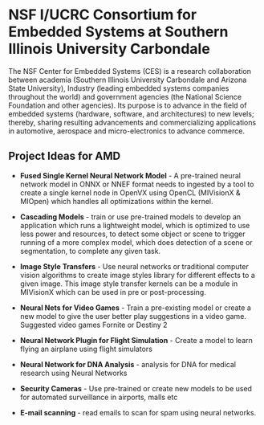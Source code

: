# NSF I/UCRC Consortium for Embedded Systems at Southern Illinois University Carbondale

The NSF Center for Embedded Systems (CES) is a research collaboration between academia (Southern Illinois University Carbondale and Arizona State University), Industry (leading embedded systems companies throughout the world) and government agencies (the National Science Foundation and other agencies). Its purpose is to advance in the field of 
embedded systems (hardware, software, and architectures) to new levels; thereby, sharing resulting advancements and commercializing applications in automotive, aerospace and micro-electronics to advance commerce.

## Project Ideas for AMD

* **Fused Single Kernel Neural Network Model** - A pre-trained neural network model in ONNX or NNEF format needs to ingested by a tool to create a single kernel node in OpenVX using OpenCL (MIVisionX & MIOpen) which handles all optimizations within the kernel.

* **Cascading Models** - train or use pre-trained models to develop an application which runs a lightweight model, which is optimized to use less power and resources, to detect some object or scene to trigger running of a more complex model, which does detection of a scene or segmentation, to complete any given task.

* **Image Style Transfers** - Use neural networks or traditional computer vision algorithms to create image styles library for different effects to a given image. This image style transfer kernels can be a module in MIVisionX which can be used in pre or post-processing.

* **Neural Nets for Video Games** - Train a pre-existing model or create a new model to give the user better play suggestions in a video game. Suggested video games Fornite or Destiny 2

* **Neural Network Plugin for Flight Simulation** - Create a model to learn flying an airplane using flight simulators

* **Neural Network for DNA Analysis** - analysis for DNA for medical research using Neural Networks

* **Security Cameras** - Use pre-trained or create new models to be used for automated surveillance in airports, malls etc

* **E-mail scanning** - read emails to scan for spam using neural networks.
